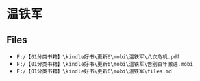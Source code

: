 # 温铁军

## Files

- `F:/【01分类书籍】\kindle好书\更新6\mobi\温铁军\八次危机.pdf`
- `F:/【01分类书籍】\kindle好书\更新6\mobi\温铁军\告别百年激进.mobi`
- `F:/【01分类书籍】\kindle好书\更新6\mobi\温铁军\files.md`
